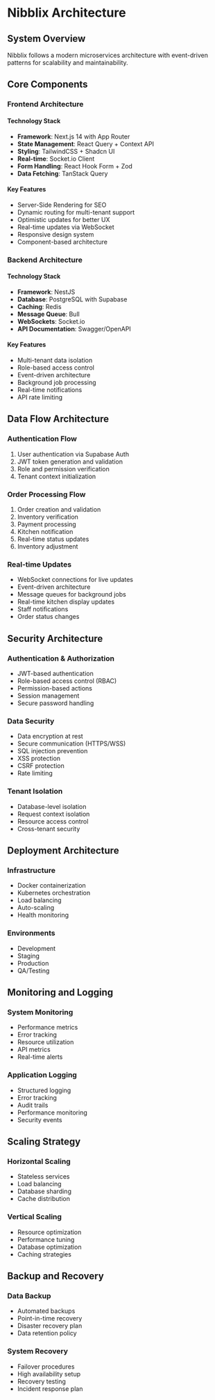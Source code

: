 # Nibblix Architecture

## System Overview
Nibblix follows a modern microservices architecture with event-driven patterns for scalability and maintainability.

## Core Components

### Frontend Architecture

#### Technology Stack
- **Framework**: Next.js 14 with App Router
- **State Management**: React Query + Context API
- **Styling**: TailwindCSS + Shadcn UI
- **Real-time**: Socket.io Client
- **Form Handling**: React Hook Form + Zod
- **Data Fetching**: TanStack Query

#### Key Features
- Server-Side Rendering for SEO
- Dynamic routing for multi-tenant support
- Optimistic updates for better UX
- Real-time updates via WebSocket
- Responsive design system
- Component-based architecture

### Backend Architecture

#### Technology Stack
- **Framework**: NestJS
- **Database**: PostgreSQL with Supabase
- **Caching**: Redis
- **Message Queue**: Bull
- **WebSockets**: Socket.io
- **API Documentation**: Swagger/OpenAPI

#### Key Features
- Multi-tenant data isolation
- Role-based access control
- Event-driven architecture
- Background job processing
- Real-time notifications
- API rate limiting

## Data Flow Architecture

### Authentication Flow
1. User authentication via Supabase Auth
2. JWT token generation and validation
3. Role and permission verification
4. Tenant context initialization

### Order Processing Flow
1. Order creation and validation
2. Inventory verification
3. Payment processing
4. Kitchen notification
5. Real-time status updates
6. Inventory adjustment

### Real-time Updates
- WebSocket connections for live updates
- Event-driven architecture
- Message queues for background jobs
- Real-time kitchen display updates
- Staff notifications
- Order status changes

## Security Architecture

### Authentication & Authorization
- JWT-based authentication
- Role-based access control (RBAC)
- Permission-based actions
- Session management
- Secure password handling

### Data Security
- Data encryption at rest
- Secure communication (HTTPS/WSS)
- SQL injection prevention
- XSS protection
- CSRF protection
- Rate limiting

### Tenant Isolation
- Database-level isolation
- Request context isolation
- Resource access control
- Cross-tenant security

## Deployment Architecture

### Infrastructure
- Docker containerization
- Kubernetes orchestration
- Load balancing
- Auto-scaling
- Health monitoring

### Environments
- Development
- Staging
- Production
- QA/Testing

## Monitoring and Logging

### System Monitoring
- Performance metrics
- Error tracking
- Resource utilization
- API metrics
- Real-time alerts

### Application Logging
- Structured logging
- Error tracking
- Audit trails
- Performance monitoring
- Security events

## Scaling Strategy

### Horizontal Scaling
- Stateless services
- Load balancing
- Database sharding
- Cache distribution

### Vertical Scaling
- Resource optimization
- Performance tuning
- Database optimization
- Caching strategies

## Backup and Recovery

### Data Backup
- Automated backups
- Point-in-time recovery
- Disaster recovery plan
- Data retention policy

### System Recovery
- Failover procedures
- High availability setup
- Recovery testing
- Incident response plan